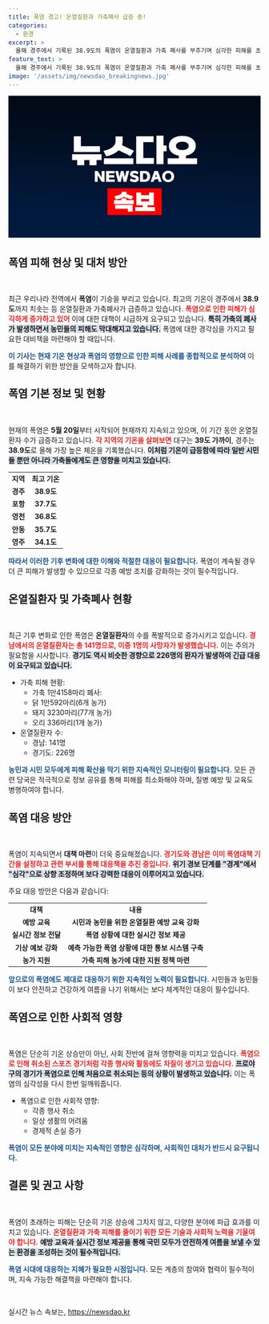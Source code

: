 ```yaml
---
title: 폭염 경고! 온열질환과 가축폐사 급증 중!
categories:
  - 환경
excerpt: >
  올해 경주에서 기록된 38.9도의 폭염이 온열질환과 가축 폐사를 부추기며 심각한 피해를 초래하고 있다. 경남에서만 1만4158마리의 가축이 목숨을 잃었고, 경기 역시 전역에 폭염특보를 발효해 긴급 대응 중이다.
feature_text: >
  올해 경주에서 기록된 38.9도의 폭염이 온열질환과 가축 폐사를 부추기며 심각한 피해를 초래하고 있다. 경남에서만 1만4158마리의 가축이 목숨을 잃었고, 경기 역시 전역에 폭염특보를 발효해 긴급 대응 중이다.
image: '/assets/img/newsdao_breakingnews.jpg'
---
```


<p><img src="/assets/img/newsdao_breakingnews.jpg" alt="ranknews 속보" /></p>

<h2 data-ke-size="size26">폭염 피해 현상 및 대처 방안</h2>

<p data-ke-size="size16">&nbsp;</p>

<p>최근 우리나라 전역에서 <strong>폭염</strong>이 기승을 부리고 있습니다. 최고의 기온이 경주에서 <strong>38.9도</strong>까지 치솟는 등 온열질환과 가축폐사가 급증하고 있습니다. <b><span style="color: #ee2323;">폭염으로 인한 피해가 심각하게 증가하고 있어</span></b> 이에 대한 대책이 시급하게 요구되고 있습니다. <b><span style="background-color: #21538527;">특히 가축의 폐사가 발생하면서 농민들의 피해도 막대해지고 있습니다.</span></b> 폭염에 대한 경각심을 가지고 필요한 대비책을 마련해야 할 때입니다. </p>

<p><b><span style="color: #1a5490;">이 기사는 현재 기온 현상과 폭염의 영향으로 인한 피해 사례를 종합적으로 분석하여</span></b> 이를 해결하기 위한 방안을 모색하고자 합니다.</p>

<h2 data-ke-size="size26">폭염 기본 정보 및 현황</h2>

<p data-ke-size="size16">&nbsp;</p>

<p>현재의 폭염은 <strong>5월 20일</strong>부터 시작되어 현재까지 지속되고 있으며, 이 기간 동안 온열질환자 수가 급증하고 있습니다. <b><span style="color: #ee2323;">각 지역의 기온을 살펴보면</span></b> 대구는 <strong>39도 가까이</strong>, 경주는 <strong>38.9도</strong>로 올해 가장 높은 체온을 기록했습니다. <b><span style="background-color: #21538527;">이처럼 기온이 급등함에 따라 일반 시민들 뿐만 아니라 가축들에게도 큰 영향을 미치고 있습니다.</span></b> </p>

<table>
   <tr>
      <td style="text-align: center; height: 17px;"><b>지역</b></td>
      <td style="text-align: center; height: 17px;"><b>최고 기온</b></td>
   </tr>
   <tr>
      <td style="text-align: center; height: 17px;"><b>경주</b></td>
      <td style="text-align: center; height: 17px;"><b>38.9도</b></td>
   </tr>
   <tr>
      <td style="text-align: center; height: 17px;"><b>포항</b></td>
      <td style="text-align: center; height: 17px;"><b>37.7도</b></td>
   </tr>
   <tr>
      <td style="text-align: center; height: 17px;"><b>영천</b></td>
      <td style="text-align: center; height: 17px;"><b>36.8도</b></td>
   </tr>
   <tr>
      <td style="text-align: center; height: 17px;"><b>안동</b></td>
      <td style="text-align: center; height: 17px;"><b>35.7도</b></td>
   </tr>
   <tr>
      <td style="text-align: center; height: 17px;"><b>영주</b></td>
      <td style="text-align: center; height: 17px;"><b>34.1도</b></td>
   </tr>
</table>

<p><b><span style="color: #1a5490;">따라서 이러한 기후 변화에 대한 이해와 적절한 대응이 필요합니다.</span></b> 폭염이 계속될 경우 더 큰 피해가 발생할 수 있으므로 각종 예방 조치를 강화하는 것이 필수적입니다.</p>

<h2 data-ke-size="size26">온열질환자 및 가축폐사 현황</h2>

<p data-ke-size="size16">&nbsp;</p>

<p>최근 기후 변화로 인한 폭염은 <strong>온열질환자</strong>의 수를 폭발적으로 증가시키고 있습니다. <b><span style="color: #ee2323;">경남에서의 온열질환자는 총 141명으로, 이중 1명의 사망자가 발생했습니다.</span></b> 이는 주의가 필요함을 시사합니다. <b><span style="background-color: #21538527;">경기도 역시 비슷한 경향으로 226명의 환자가 발생하여 긴급 대응이 요구되고 있습니다.</span></b></p>

<ul>
   <li>가축 피해 현황:
      <ul>
         <li>가축 1만4158마리 폐사:</li>
         <li>닭 1만592마리(6개 농가)</li>
         <li>돼지 3230마리(77개 농가)</li>
         <li>오리 336마리(1개 농가)</li>
      </ul>
   </li>
   <li>온열질환자 수:
      <ul>
         <li>경남: 141명</li>
         <li>경기도: 226명</li>
      </ul>
   </li>
</ul>

<p><b><span style="color: #1a5490;">농민과 시민 모두에게 피해 확산을 막기 위한 지속적인 모니터링이 필요합니다.</span></b> 모든 관련 당국은 적극적으로 정보 공유를 통해 피해를 최소화해야 하며, 질병 예방 및 교육도 병행하여야 합니다.</p>

<h2 data-ke-size="size26">폭염 대응 방안</h2>

<p data-ke-size="size16">&nbsp;</p>

<p>폭염이 지속되면서 <strong>대책 마련</strong>이 더욱 중요해졌습니다. <b><span style="color: #ee2323;">경기도와 경남은 이미 폭염대책 기간을 설정하고 관련 부서를 통해 대응책을 추진 중입니다.</span></b> <b><span style="background-color: #21538527;">위기 경보 단계를 "경계"에서 "심각"으로 상향 조정하며 보다 강력한 대응이 이루어지고 있습니다.</span></b> </p>

<p>주요 대응 방안은 다음과 같습니다:</p>

<table>
   <tr>
      <td style="text-align: center; height: 17px;"><b>대책</b></td>
      <td style="text-align: center; height: 17px;"><b>내용</b></td>
   </tr>
   <tr>
      <td style="text-align: center; height: 17px;"><b>예방 교육</b></td>
      <td style="text-align: center; height: 17px;"><b>시민과 농민을 위한 온열질환 예방 교육 강화</b></td>
   </tr>
   <tr>
      <td style="text-align: center; height: 17px;"><b>실시간 정보 전달</b></td>
      <td style="text-align: center; height: 17px;"><b>폭염 상황에 대한 실시간 정보 제공</b></td>
   </tr>
   <tr>
      <td style="text-align: center; height: 17px;"><b>기상 예보 강화</b></td>
      <td style="text-align: center; height: 17px;"><b>예측 가능한 폭염 상황에 대한 통보 시스템 구축</b></td>
   </tr>
   <tr>
      <td style="text-align: center; height: 17px;"><b>농가 지원</b></td>
      <td style="text-align: center; height: 17px;"><b>가축 피해 농가에 대한 지원 정책 마련</b></td>
   </tr>
</table>

<p><b><span style="color: #1a5490;">앞으로의 폭염에도 제대로 대응하기 위한 지속적인 노력이 필요합니다.</span></b> 시민들과 농민들이 보다 안전하고 건강하게 여름을 나기 위해서는 보다 체계적인 대응이 필수입니다.</p>

<h2 data-ke-size="size26">폭염으로 인한 사회적 영향</h2>

<p data-ke-size="size16">&nbsp;</p>

<p>폭염은 단순히 기온 상승만이 아닌, 사회 전반에 걸쳐 영향력을 미치고 있습니다. <b><span style="color: #ee2323;">폭염으로 인해 취소된 스포츠 경기처럼 각종 행사와 활동에도 차질이 생기고 있습니다.</span></b> <b><span style="background-color: #21538527;">프로야구의 경기가 폭염으로 인해 처음으로 취소되는 등의 상황이 발생하고 있습니다.</span></b> 이는 폭염의 심각성을 다시 한번 일깨워줍니다. </p>

<ul>
   <li>폭염으로 인한 사회적 영향:
      <ul>
         <li>각종 행사 취소</li>
         <li>일상 생활의 어려움</li>
         <li>경제적 손실 증가</li>
      </ul>
   </li>
</ul>

<p><b><span style="color: #1a5490;">폭염이 모든 분야에 미치는 지속적인 영향은 심각하며, 사회적인 대처가 반드시 요구됩니다.</span></b> </p>

<h2 data-ke-size="size26">결론 및 권고 사항</h2>

<p data-ke-size="size16">&nbsp;</p>

<p>폭염이 초래하는 피해는 단순히 기온 상승에 그치지 않고, 다양한 분야에 파급 효과를 미치고 있습니다. <b><span style="color: #ee2323;">온열질환과 가축 피해를 줄이기 위한 모든 기술과 사회적 노력을 기울여야 합니다.</span></b> <b><span style="background-color: #21538527;">예방 교육과 실시간 정보 제공을 통해 국민 모두가 안전하게 여름을 보낼 수 있는 환경을 조성하는 것이 필수적입니다.</span></b> </p>

<p><b><span style="color: #1a5490;">폭염 시대에 대응하는 지혜가 필요한 시점입니다.</span></b> 모든 계층의 참여와 협력이 필수적이며, 지속 가능한 해결책을 마련해야 합니다. </p>

<p data-ke-size="size16">&nbsp;</p>
실시간 뉴스 속보는, <a href="https://newsdao.kr" rel="dofollow">https://newsdao.kr</a>



